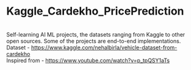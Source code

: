 # Kaggle_Cardekho_PricePrediction
<br/>Self-learning AI ML projects, the datasets ranging from Kaggle to other open sources. Some of the projects are end-to-end implementations.
<br/>Dataset - https://www.kaggle.com/nehalbirla/vehicle-dataset-from-cardekho
<br/>Inspired from - https://www.youtube.com/watch?v=p_tpQSY1aTs

